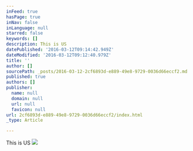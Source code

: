 ```yaml
---
inFeed: true
hasPage: true
inNav: false
inLanguage: null
starred: false
keywords: []
description: This is US
datePublished: '2016-03-12T09:14:42.949Z'
dateModified: '2016-03-12T09:12:40.979Z'
title: ''
author: []
sourcePath: _posts/2016-03-12-2cf6893d-e889-49e8-9729-0036d66eccf2.md
published: true
authors: []
publisher:
  name: null
  domain: null
  url: null
  favicon: null
url: 2cf6893d-e889-49e8-9729-0036d66eccf2/index.html
_type: Article

---
```

This is US
![](https://the-grid-user-content.s3-us-west-2.amazonaws.com/aff1b163-0928-4a94-a262-958909f0a675.jpg)
